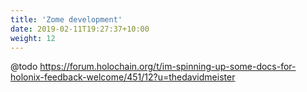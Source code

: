 ```yaml
---
title: 'Zome development'
date: 2019-02-11T19:27:37+10:00
weight: 12
---
```


@todo https://forum.holochain.org/t/im-spinning-up-some-docs-for-holonix-feedback-welcome/451/12?u=thedavidmeister
